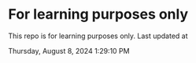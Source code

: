 # For learning purposes only
This repo is for learning purposes only.
Last updated at

Thursday, August 8, 2024 1:29:10 PM

